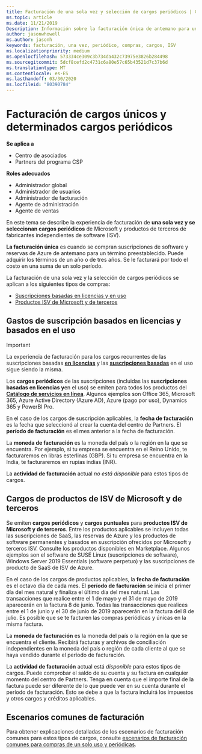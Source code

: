 ```yaml
---
title: Facturación de una sola vez y selección de cargos periódicos | Centro de Partners
ms.topic: article
ms.date: 11/21/2019
Description: Información sobre la facturación única de antemano para un período preestablecido (suscripciones mensuales y anuales) y la facturación de los cargos de selección recurrentes (para los productos de Microsoft y ISV de terceros correspondientes) en el centro de Partners.
author: jasonwhowell
ms.author: jasonh
keywords: facturación, una vez, periódico, compras, cargos, ISV
ms.localizationpriority: medium
ms.openlocfilehash: 573334ce309c3b734da432c73975e3826b284498
ms.sourcegitcommit: 5dcf8cefd2c4731c6a80e57c65b43521d7c37b6d
ms.translationtype: MT
ms.contentlocale: es-ES
ms.lasthandoff: 03/30/2020
ms.locfileid: "80390784"
---
```

#  <a name="billing-for-one-time-and-select-recurring-charges"></a>Facturación de cargos únicos y determinados cargos periódicos

**Se aplica a**
- Centro de asociados
- Partners del programa CSP

**Roles adecuados**
-   Administrador global
-   Administrador de usuarios
-   Administrador de facturación
-   Agente de administración
-   Agente de ventas

En este tema se describe la experiencia de facturación de **una sola vez y se seleccionan cargos periódicos** de Microsoft y productos de terceros de fabricantes independientes de software (ISV). 

**La facturación única** es cuando se compran suscripciones de software y reservas de Azure de antemano para un término preestablecido. Puede adquirir los términos de un año o de tres años. Se le facturará por todo el costo en una suma de un solo período.

La facturación de una sola vez y la selección de cargos periódicos se aplican a los siguientes tipos de compras:

- [Suscripciones basadas en licencias y en uso](#license-based-and-usage-based-subscription-charges)
- [Productos ISV de Microsoft y de terceros](#microsoft-and-third-party-isv-product-charges)

## <a name="license-based-and-usage-based-subscription-charges"></a>Gastos de suscripción basados en licencias y basados en el uso

> [!IMPORTANT]
> La experiencia de facturación para los cargos recurrentes de las suscripciones basadas [**en licencias**](license-based-billing.md) y las [**suscripciones basadas**](usage-based-billing.md) en el uso sigue siendo la misma.

Los **cargos periódicos** de las suscripciones (incluidas las **suscripciones basadas en licencias y**en el uso) se emiten para todos los productos del [**Catálogo de servicios en línea**](https://partner.microsoft.com/commerce/preferredoffers/list). Algunos ejemplos son Office 365, Microsoft 365, Azure Active Directory (Azure AD), Azure (pago por uso), Dynamics 365 y PowerBI Pro.

En el caso de los cargos de suscripción aplicables, la **fecha de facturación** es la fecha que seleccionó al crear la cuenta del centro de Partners. El **período de facturación** es el mes anterior a la fecha de facturación.

La **moneda de facturación** es la moneda del país o la región en la que se encuentra. Por ejemplo, si tu empresa se encuentra en el Reino Unido, te facturaremos en libras esterlinas (GBP). Si tu empresa se encuentra en la India, te facturaremos en rupias indias (INR).

La **actividad de facturación** actual *no está disponible* para estos tipos de cargos.

## <a name="microsoft-and-third-party-isv-product-charges"></a>Cargos de productos de ISV de Microsoft y de terceros

Se emiten **cargos periódicos** y **cargos puntuales** para **productos ISV de Microsoft y de terceros**. Entre los productos aplicables se incluyen todas las suscripciones de SaaS, las reservas de Azure y los productos de software permanentes y basados en suscripción ofrecidos por Microsoft y terceros ISV. Consulte los productos disponibles en Marketplace. Algunos ejemplos son el software de SUSE Linux (suscripciones de software), Windows Server 2019 Essentials (software perpetuo) y las suscripciones de producto de SaaS de ISV de Azure.

En el caso de los cargos de productos aplicables, la **fecha de facturación** es el octavo día de cada mes. El **período de facturación** se inicia el primer día del mes natural y finaliza el último día del mes natural. Las transacciones que realice entre el 1 de mayo y el 31 de mayo de 2019 aparecerán en la factura 8 de junio. Todas las transacciones que realices entre el 1 de junio y el 30 de junio de 2019 aparecerán en la factura del 8 de julio. Es posible que se te facturen las compras periódicas y únicas en la misma factura.

La **moneda de facturación** es la moneda del país o la región en la que se encuentra el cliente. Recibirá facturas y archivos de conciliación independientes en la moneda del país o región de cada cliente al que se haya vendido durante el período de facturación.

La **actividad de facturación** actual está *disponible* para estos tipos de cargos. Puede comprobar el saldo de su cuenta y su factura en cualquier momento del centro de Partners. Tenga en cuenta que el importe final de la factura puede ser diferente de lo que puede ver en su cuenta durante el período de facturación. Esto se debe a que la factura incluirá los impuestos y otros cargos y créditos aplicables.

## <a name="common-billing-scenarios"></a>Escenarios comunes de facturación

Para obtener explicaciones detalladas de los escenarios de facturación comunes para estos tipos de cargos, consulte [escenarios de facturación comunes para compras de un solo uso y periódicas](common-billing-scenarios-onetime-recurring.md).
